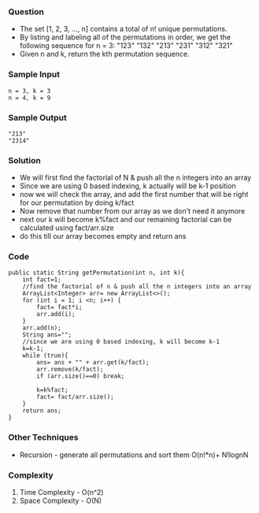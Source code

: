 ### Question
- The set [1, 2, 3, ..., n] contains a total of n! unique permutations. 
- By listing and labeling all of the permutations in order, we get the following sequence for n = 3:
    "123"
    "132"
    "213"
    "231"
    "312"
    "321"
- Given n and k, return the kth permutation sequence.

### Sample Input
    n = 3, k = 3
    n = 4, k = 9

### Sample Output
    "213"
    "2314"

### Solution
- We will first find the factorial of N & push all the n integers into an array
- Since we are using 0 based indexing, k actually will be k-1 position
- now we will check the array, and add the first number that will be right for our permutation by doing k/fact
- Now remove that number from our array as we don't need it anymore
- next our k will become k%fact and our remaining factorial can be calculated using fact/arr.size
- do this till our array becomes empty and return ans

### Code
    public static String getPermutation(int n, int k){
        int fact=1;
        //find the factorial of n & push all the n integers into an array
        ArrayList<Integer> arr= new ArrayList<>();
        for (int i = 1; i <n; i++) {
            fact= fact*i;
            arr.add(i);
        }
        arr.add(n);
        String ans="";
        //since we are using 0 based indexing, k will become k-1
        k=k-1;
        while (true){
            ans= ans + "" + arr.get(k/fact);
            arr.remove(k/fact);
            if (arr.size()==0) break;

            k=k%fact;
            fact= fact/arr.size();
        }
        return ans;
    }

### Other Techniques
- Recursion - generate all permutations and sort them O(n!*n)+ N!lognN

### Complexity
1. Time Complexity - O(n^2)
2. Space Complexity - O(N)